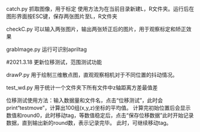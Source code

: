catch.py  抓取图像，用于标定 使用方法为在当前目录新建L，R文件夹。运行后在图形界面按ESC键，保存两张图片至L，R文件夹

checkC.py 可以输入两张图片，输出两张矫正后的图片，用于观察标定和矫正效果

grabImage.py 运行可识别apriltag

#2021.3.18 更新位移测试，范围测试功能

drawP.py 用于绘制三维散点图，直观观察相机对于不同位置的抖动情况。

test_wd.py 用于统计一个文件夹下所有文件中z轴距离方差最值差

位移测试使用方法：输入数据量和文件名，点击“位移测试”，此时会print“testmove”，计算出100组(x,y,z)坐标的平均值。
计算完初始位置后会显示数值和round0，此时移动tag，等数值稳定后，点击“保存位移数据”此时开始记录数据，直到输出新的round数，表示记录完毕。
此时，可继续移动tag。